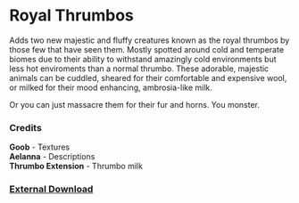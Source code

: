 # Royal Thrumbos

Adds two new majestic and fluffy creatures known as the royal thrumbos by those few that have seen them. Mostly spotted around cold and temperate biomes due to their ability to withstand amazingly cold environments but less hot enviroments than a normal thrumbo. These adorable, majestic animals can be cuddled, sheared for their comfortable and expensive wool, or milked for their mood enhancing, ambrosia-like milk.

Or you can just massacre them for their fur and horns. You monster.

### Credits

**Goob** - Textures  
**Aelanna** - Descriptions  
**Thrumbo Extension** - Thrumbo milk

### [External Download](https://github.com/onigamii/RoyalThrumbos/releases)